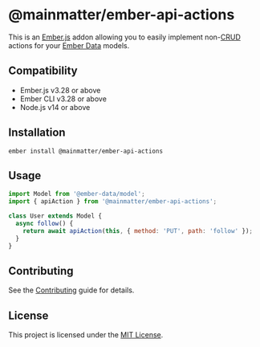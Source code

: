 # @mainmatter/ember-api-actions

This is an [Ember.js] addon allowing you to easily implement non-[CRUD] actions
for your [Ember Data] models.


## Compatibility

* Ember.js v3.28 or above
* Ember CLI v3.28 or above
* Node.js v14 or above


## Installation

```
ember install @mainmatter/ember-api-actions
```


## Usage

```js
import Model from '@ember-data/model';
import { apiAction } from '@mainmatter/ember-api-actions';

class User extends Model {
  async follow() {
    return await apiAction(this, { method: 'PUT', path: 'follow' });
  }
}
```


## Contributing

See the [Contributing](CONTRIBUTING.md) guide for details.


## License

This project is licensed under the [MIT License](LICENSE.md).

[Ember.js]: https://emberjs.com
[CRUD]: https://en.wikipedia.org/wiki/Create,_read,_update_and_delete
[Ember Data]: https://github.com/emberjs/data
